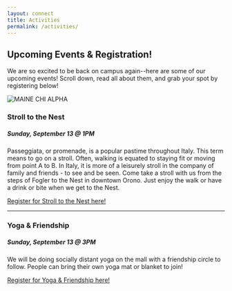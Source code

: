 ```yaml
---
layout: connect
title: Activities
permalink: /activities/
---
```


## Upcoming Events & Registration!

We are so excited to be back on campus again--here are some of our upcoming events! Scroll down, read all about them, and grab your spot by registering below!

<img src="{{ site.url }}/images/and-more.jpg" class="img-fluid" alt="MAINE CHI ALPHA">

### Stroll to the Nest

##### Sunday, September 13 @ 1PM

Passeggiata, or promenade, is a popular pastime throughout Italy. This term means to go on a stroll. Often, walking is equated to staying fit or moving from point A to B. In Italy, it is more of a leisurely stroll in the company of family and friends - to see and be seen. Come take a stroll with us from the steps of Fogler to the Nest in downtown Orono. Just enjoy the walk or have a drink or bite when we get to the Nest.

[Register for Stroll to the Nest here!](https://forms.gle/7Se3nDjEtDfR77b16)

***

### Yoga & Friendship

##### Sunday, September 13 @ 3PM

We will be doing socially distant yoga on the mall with a friendship circle to follow. People can bring their own yoga mat or blanket to join! 

[Register for Yoga & Friendship here!](https://forms.gle/PysYLkzzieaUV7wy6)

